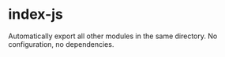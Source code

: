 # index-js
Automatically export all other modules in the same directory. No configuration, no dependencies.
